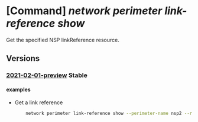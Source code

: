 # [Command] _network perimeter link-reference show_

Get the specified NSP linkReference resource.

## Versions

### [2021-02-01-preview](/Resources/mgmt-plane/L3N1YnNjcmlwdGlvbnMve30vcmVzb3VyY2Vncm91cHMve30vcHJvdmlkZXJzL21pY3Jvc29mdC5uZXR3b3JrL25ldHdvcmtzZWN1cml0eXBlcmltZXRlcnMve30vbGlua3JlZmVyZW5jZXMve30=/2021-02-01-preview.xml) **Stable**

<!-- mgmt-plane /subscriptions/{}/resourcegroups/{}/providers/microsoft.network/networksecurityperimeters/{}/linkreferences/{} 2021-02-01-preview -->

#### examples

- Get a link reference
    ```bash
        network perimeter link-reference show --perimeter-name nsp2 --resource-group rg1 --name linkref2
    ```
